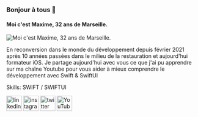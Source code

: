 ### Bonjour à tous 👋
#### Moi c'est Maxime, 32 ans de Marseille.

![Moi c'est Maxime, 32 ans de Marseille.](https://github.com/ObjectifDeveloppeur/ObjectifDeveloppeur/blob/main/bannie%CC%80re.png)

En reconversion dans le monde du développement depuis février 2021 après 10 années passées dans le milieu de la restauration et aujourd'hui formateur iOS.
Je partage aujourd'hui avec vous ce que j'ai pu apprendre sur ma chaîne Youtube pour vous aider à mieux comprendre le développement avec Swift & SwiftUI

Skills: SWIFT / SWIFTUI



[<img src='https://cdn.jsdelivr.net/npm/simple-icons@3.0.1/icons/linkedin.svg' alt='linkedin' height='40'>](https://www.linkedin.com/in/maxime-lathière/)  [<img src='https://cdn.jsdelivr.net/npm/simple-icons@3.0.1/icons/instagram.svg' alt='instagram' height='40'>](https://www.instagram.com/objectif.developpeur/)  [<img src='https://cdn.jsdelivr.net/npm/simple-icons@3.0.1/icons/twitter.svg' alt='twitter' height='40'>](https://twitter.com/objectif_DeviOS)  [<img src='https://cdn.jsdelivr.net/npm/simple-icons@3.0.1/icons/youtube.svg' alt='YouTube' height='40'>](https://www.youtube.com/channel/UCnB6IjxAedGERhQlmKTF8Rw)  

